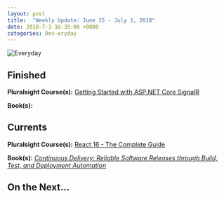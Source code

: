 ```yaml
---
layout: post
title:  "Weekly Update: June 25 - July 3, 2018"
date: 2018-7-3 16:35:00 +0000
categories: Dev-eryday
---
```


![Everyday](https://farm1.staticflickr.com/967/41362483664_6321808246.jpg)

## Finished

**Pluralsight Course(s):** [Getting Started with ASP.NET Core SignalR][sig]

**Book(s):**

## Currents

**Pluralsight Course(s):** [React 16 - The Complete Guide][re]

**Book(s):** *[Continuous Delivery: Reliable Software Releases through Build, Test, and Deployment Automation][cd]*

## On the Next...



[re]: https://www.udemy.com/react-the-complete-guide-incl-redux/
[cd]: https://www.amazon.com/Continuous-Delivery-Deployment-Automation-Addison-Wesley/dp/0321601912
[dok]: https://app.pluralsight.com/library/courses/docker-deep-dive-update/table-of-contents
[doom]: https://www.amazon.com/Masters-Doom-Created-Transformed-Culture-ebook/dp/B000FBFNL0/
[jc]: https://en.wikipedia.org/wiki/John_Carmack
[jr]: https://en.wikipedia.org/wiki/John_Romero
[api]: https://app.pluralsight.com/library/courses/play-by-play-creating-apis-developers-identity-server-four/table-of-contents
[fcc]: https://www.freecodecamp.org/
[sig]: https://app.pluralsight.com/library/courses/aspdotnet-core-signalr-getting-started/table-of-contents